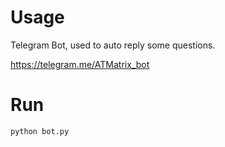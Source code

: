 # Usage
Telegram Bot, used to auto reply some questions.

https://telegram.me/ATMatrix_bot

# Run
~~~
python bot.py
~~~

